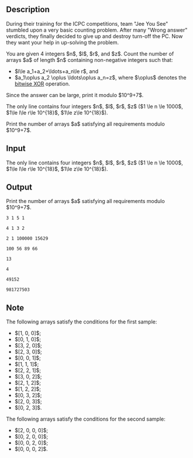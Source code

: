 ## Description

<div><p><span class="tex-font-style-it">During their training for the ICPC competitions, team "Jee You See" stumbled upon a very basic counting problem. After many "Wrong answer" verdicts, they finally decided to give up and <span class="tex-font-style-striked">destroy</span> turn-off the PC. Now they want your help in up-solving the problem.</span></p><p>You are given 4 integers $n$, $l$, $r$, and $z$. Count the number of arrays $a$ of length $n$ containing non-negative integers such that:</p><ul> <li> $l\le a_1+a_2+\ldots+a_n\le r$, and </li><li> $a_1\oplus a_2 \oplus \ldots\oplus a_n=z$, where $\oplus$ denotes the <a href="https://en.wikipedia.org/wiki/Bitwise_operation#XOR">bitwise XOR</a> operation. </li></ul><p>Since the answer can be large, print it modulo $10^9+7$.</p></div><div class="input-specification"><p>The only line contains four integers $n$, $l$, $r$, $z$ ($1 \le n \le 1000$, $1\le l\le r\le 10^{18}$, $1\le z\le 10^{18}$).</p></div><div class="output-specification"><p>Print the number of arrays $a$ satisfying all requirements modulo $10^9+7$.</p></div>

## Input

<p>The only line contains four integers $n$, $l$, $r$, $z$ ($1 \le n \le 1000$, $1\le l\le r\le 10^{18}$, $1\le z\le 10^{18}$).</p>

## Output

<p>Print the number of arrays $a$ satisfying all requirements modulo $10^9+7$.</p>





```input1
3 1 5 1
```




```input2
4 1 3 2
```




```input3
2 1 100000 15629
```




```input4
100 56 89 66
```




```output1
13
```




```output2
4
```




```output3
49152
```




```output4
981727503
```



## Note

<p>The following arrays satisfy the conditions for the first sample:</p><ul> <li> $[1, 0, 0]$; </li><li> $[0, 1, 0]$; </li><li> $[3, 2, 0]$; </li><li> $[2, 3, 0]$; </li><li> $[0, 0, 1]$; </li><li> $[1, 1, 1]$; </li><li> $[2, 2, 1]$; </li><li> $[3, 0, 2]$; </li><li> $[2, 1, 2]$; </li><li> $[1, 2, 2]$; </li><li> $[0, 3, 2]$; </li><li> $[2, 0, 3]$; </li><li> $[0, 2, 3]$. </li></ul><p>The following arrays satisfy the conditions for the second sample:</p><ul> <li> $[2, 0, 0, 0]$; </li><li> $[0, 2, 0, 0]$; </li><li> $[0, 0, 2, 0]$; </li><li> $[0, 0, 0, 2]$. </li></ul>
